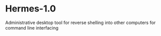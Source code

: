 # Hermes-1.0
Administrative desktop tool for reverse shelling into other computers for command line interfacing
